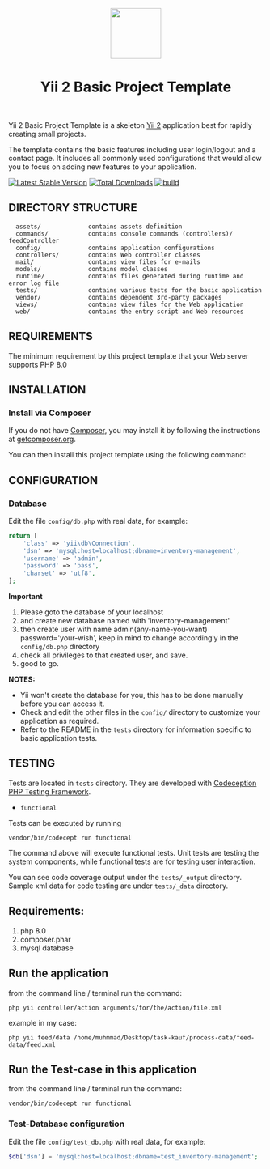 <p align="center">
    <a href="https://github.com/yiisoft" target="_blank">
        <img src="https://avatars0.githubusercontent.com/u/993323" height="100px">
    </a>
    <h1 align="center">Yii 2 Basic Project Template</h1>
    <br>
</p>

Yii 2 Basic Project Template is a skeleton [Yii 2](https://www.yiiframework.com/) application best for
rapidly creating small projects.

The template contains the basic features including user login/logout and a contact page.
It includes all commonly used configurations that would allow you to focus on adding new
features to your application.

[![Latest Stable Version](https://img.shields.io/packagist/v/yiisoft/yii2-app-basic.svg)](https://packagist.org/packages/yiisoft/yii2-app-basic)
[![Total Downloads](https://img.shields.io/packagist/dt/yiisoft/yii2-app-basic.svg)](https://packagist.org/packages/yiisoft/yii2-app-basic)
[![build](https://github.com/yiisoft/yii2-app-basic/workflows/build/badge.svg)](https://github.com/yiisoft/yii2-app-basic/actions?query=workflow%3Abuild)

DIRECTORY STRUCTURE
-------------------

      assets/             contains assets definition
      commands/           contains console commands (controllers)/ feedController
      config/             contains application configurations
      controllers/        contains Web controller classes
      mail/               contains view files for e-mails
      models/             contains model classes
      runtime/            contains files generated during runtime and error log file
      tests/              contains various tests for the basic application
      vendor/             contains dependent 3rd-party packages
      views/              contains view files for the Web application
      web/                contains the entry script and Web resources



REQUIREMENTS
------------

The minimum requirement by this project template that your Web server supports PHP 8.0


INSTALLATION
------------

### Install via Composer

If you do not have [Composer](https://getcomposer.org/), you may install it by following the instructions
at [getcomposer.org](https://getcomposer.org/doc/00-intro.md#installation-nix).

You can then install this project template using the following command:


CONFIGURATION
-------------

### Database

Edit the file `config/db.php` with real data, for example:

```php
return [
    'class' => 'yii\db\Connection',
    'dsn' => 'mysql:host=localhost;dbname=inventory-management',
    'username' => 'admin',
    'password' => 'pass',
    'charset' => 'utf8',
];
```

**Important**
1. Please goto the database of your localhost
2. and create new database named with 'inventory-management'
3. then create user with name admin(any-name-you-want) password='your-wish', keep in mind to change accordingly in the `config/db.php` directory
4. check all privileges to that created user, and save.
5. good to go.

**NOTES:**
- Yii won't create the database for you, this has to be done manually before you can access it.
- Check and edit the other files in the `config/` directory to customize your application as required.
- Refer to the README in the `tests` directory for information specific to basic application tests.


TESTING
-------

Tests are located in `tests` directory. They are developed with [Codeception PHP Testing Framework](https://codeception.com/).

- `functional`


Tests can be executed by running

```
vendor/bin/codecept run functional
```

The command above will execute functional tests. Unit tests are testing the system components, while functional
tests are for testing user interaction.

You can see code coverage output under the `tests/_output` directory.
Sample xml data for code testing are under `tests/_data` directory.

Requirements:
-------
1. php 8.0
2. composer.phar
3. mysql database

Run the application
-------
from the command line / terminal run the command:
```
php yii controller/action arguments/for/the/action/file.xml
```
example in my case:
```
php yii feed/data /home/muhmmad/Desktop/task-kauf/process-data/feed-data/feed.xml
```

Run the Test-case in this application
-------
from the command line / terminal run the command:

```
vendor/bin/codecept run functional
```

### Test-Database configuration

Edit the file `config/test_db.php` with real data, for example:

```php
$db['dsn'] = 'mysql:host=localhost;dbname=test_inventory-management';
```